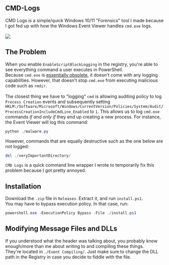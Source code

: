 ## CMD-Logs
CMD Logs is a simple/quick Windows 10/11 "Forensics" tool I made because I got fed up with how the Windows Event Viewer handles `cmd.exe` logs. <br> <br>
<img src="https://i.imgur.com/ssRBHpj.png" />

## The Problem
When you enable `EnableScriptBlockLogging` in the registry, you're able to see everything command a user executes in PowerShell. <br />
Because `cmd.exe` is <a href="https://support.microsoft.com/en-us/windows/powershell-is-replacing-command-prompt-fdb690cf-876c-d866-2124-21b6fb29a45f#:~:text=To%20create%20the%20best%20command,the%20whitespace%20in%20File%20Explorer.">essentially obsolete</a>, it doesn't come with any logging capabilities. However, that doesn't stop `cmd.exe` from executing malicious code such as `rmdir`. <br />
<br />
The closest thing we have to "logging" `cmd` is allowing auditing policy to log `Process Creation` events and subsequently setting `HKLM:/Software/Microsoft/Windows/CurrentVersion/Policies/System/Audit/ProcessCreationIncludeCmdLine_Enabled` to `1`. This allows us to log `cmd.exe` commands *if and only if* they end up creating a new process. For instance, the Event Viewer will log this command: <br>
```powershell
python ./malware.py
```
However, commands that are equally destructive such as the one below are not logged:
```powershell
del ./veryImportantDirectory/
```
`CMD Logs` is a quick command line wrapper I wrote to temporarily fix this problem because I got pretty annoyed.

## Installation
Download the `.zip` file in `Releases`. Extract it, and run `install.ps1`. <br />
You may have to bypass execution policy. In that case, run:
```powershell
powershell.exe -ExecutionPolicy Bypass -File ./install.ps1
```

## Modifying Message Files and DLLs
If you understood what the header was talking about, you probably know enough/more than me about writing to and compiling these things. <br />
They're located in `./Event Compiling/`. Just make sure to change the DLL path in the Registry in case you decide to fiddle with the file.
